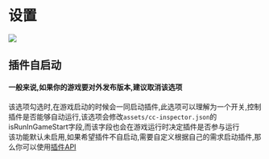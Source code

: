# 设置

![](../../assets/cc-inspector2/526b478f.png)

## 插件自启动
#### 一般来说,如果你的游戏要对外发布版本,建议取消该选项

该选项勾选时,在游戏启动的时候会一同启动插件,此选项可以理解为一个开关,控制插件是否能够自动运行,该选项会修改`assets/cc-inspector.json`的isRunInGameStart字段,而该字段也会在游戏运行时决定插件是否参与运行   
该功能默认未启用,如果希望插件不自启动,需要自定义根据自己的需求启动插件,那么你可以使用[插件API](pluginAPI.md)

